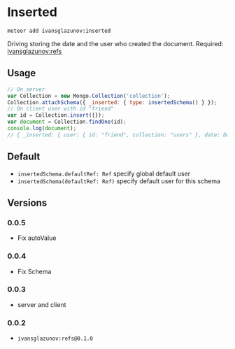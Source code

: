 # Inserted

```
meteor add ivansglazunov:inserted
```

Driving storing the date and the user who created the document.
Required: [ivansglazunov:refs](https://github.com/ivansglazunov/meteor-refs)

## Usage

```js
// On server
var Collection = new Mongo.Collection('collection');
Collection.attachSchema({ _inserted: { type: insertedSchema() } });
// On client user with id "friend"
var id = Collection.insert({});
var document = Collection.findOne(id);
console.log(document);
// { _inserted: { user: { id: "friend", collection: "users" }, date: Date } }
```

## Default

* `insertedSchema.defaultRef: Ref` specify global default user
* `insertedSchema(defaultRef: Ref)` specify default user for this schema

## Versions

### 0.0.5
* Fix autoValue

### 0.0.4
* Fix Schema

### 0.0.3
* server and client

### 0.0.2
* `ivansglazunov:refs@0.1.0`